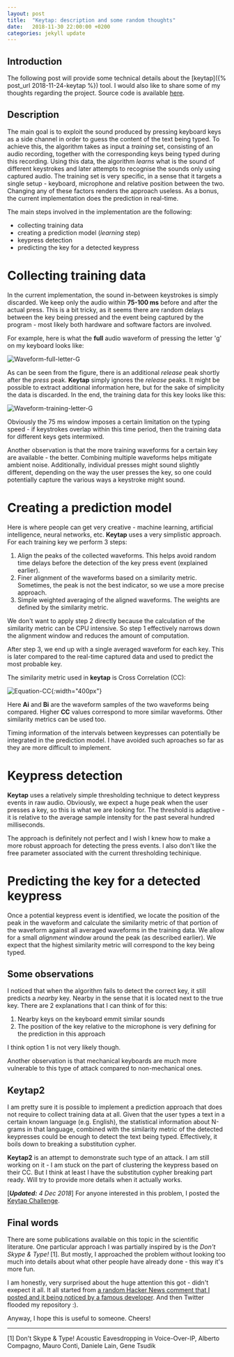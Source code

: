 ```yaml
---
layout: post
title:  "Keytap: description and some random thoughts"
date:   2018-11-30 22:00:00 +0200
categories: jekyll update
---
```


<h2>Introduction</h2>

The following post will provide some technical details about the [keytap]({% post_url 2018-11-24-keytap %}) tool. I
would also like to share some of my thoughts regarding the project. Source code is available
[here](https://github.com/ggerganov/kbd-audio).

<h2>Description</h2>

The main goal is to exploit the sound produced by pressing keyboard keys as a side channel in order to guess the content
of the text being typed. To achieve this, the algorithm takes as input a *training* set, consisting of an audio
recording, together with the corresponding keys being typed during this recording. Using this data, the algorithm
*learns* what is the sound of different keystrokes and later attempts to recognise the sounds only using captured audio.
The training set is very specific, in a sense that it targets a single setup - keyboard, microphone and relative
position between the two. Changing any of these factors renders the approach useless. As a bonus, the current
implementation does the prediction in real-time.

The main steps involved in the implementation are the following:

- collecting training data
- creating a prediction model (*learning* step)
- keypress detection
- predicting the key for a detected keypress

<h1>Collecting training data</h1>

In the current implementation, the sound in-between keystrokes is simply discarded. We keep only the audio within **75-100
ms** before and after the actual press. This is a bit tricky, as it seems there are random delays between the key being pressed and
the event being captured by the program - most likely both hardware and software factors are involved.

For example, here is what the **full** audio waveform of pressing the letter 'g' on my keyboard looks like:

![Waveform-full-letter-G](/assets/keytap/fig1.png)

As can be seen from the figure, there is an additional *release* peak shortly after the *press* peak. **Keytap** simply
ignores the *release* peaks. It might be possible to extract additional information here, but for the sake of simplicity
the data is discarded. In the end, the training data for this key looks like this:

![Waveform-training-letter-G](/assets/keytap/fig2.png)

Obviously the 75 ms window imposes a certain limitation on the typing speed - if keystrokes overlap within this time
period, then the training data for different keys gets intermixed.

Another observation is that the more training waveforms for a certain key are available - the better. Combining multiple
waveforms helps mitigate ambient noise. Additionally, individual presses might sound slightly different, depending on
the way the user presses the key, so one could potentially capture the various ways a keystroke might sound.

<h1>Creating a prediction model</h1>

Here is where people can get very creative - machine learning, artificial intelligence, neural networks, etc. **Keytap**
uses a very simplistic approach. For each training key we perform 3 steps:

1. Align the peaks of the collected waveforms. This helps avoid random time delays before the detection of the key press
   event (explained earlier).
2. Finer alignment of the waveforms based on a similarity metric. Sometimes, the peak is not the best indicator, so we
   use a more precise approach.
3. Simple weighted averaging of the aligned waveforms. The weights are defined by the similarity metric.

We don't want to apply step 2 directly because the calculation of the similarity metric can be CPU intensive. So step 1
effectively narrows down the alignment window and reduces the amount of computation.

After step 3, we end up with a single averaged waveform for each key. This is later compared to the real-time captured
data and used to predict the most probable key.

The similarity metric used in **keytap** is Cross Correlation (CC):

![Equation-CC](/assets/keytap/eq1.png){:width="400px"}

Here **Ai** and **Bi** are the waveform samples of the two waveforms being compared. Higher **CC** values correspond to
more similar waveforms. Other similarity metrics can be used too.

Timing information of the intervals between keypresses can potentially be integrated in the prediction model. I have
avoided such aproaches so far as they are more difficult to implement.

<h1>Keypress detection</h1>

**Keytap** uses a relatively simple thresholding technique to detect keypress events in raw audio. Obviously, we expect
a huge peak when the user presses a key, so this is what we are looking for. The threshold is adaptive - it is relative
to the average sample intensity for the past several hundred milliseconds.

The approach is definitely not perfect and I wish I knew how to make a more robust approach for detecting the press
events. I also don't like the free parameter associated with the current thresholding techinique.

<h1>Predicting the key for a detected keypress</h1>

Once a potential keypress event is identified, we locate the position of the peak in the waveform and calculate the
similarity metric of that portion of the waveform against all averaged waveforms in the training data. We allow for a
small *alignment* window around the peak (as described earlier). We expect that the highest similarity metric will
correspond to the key being typed.

<h2>Some observations</h2>

I noticed that when the algorithm fails to detect the correct key, it still predicts a *nearby* key. Nearby in the sense
that it is located next to the true key. There are 2 explanations that I can think of for this:

1. Nearby keys on the keyboard emmit similar sounds
2. The position of the key relative to the microphone is very defining for the prediction in this approach

I think option 1 is not very likely though.

Another observation is that mechanical keyboards are much more vulnerable to this type of attack compared to
non-mechanical ones.

<h2>Keytap2</h2>

I am pretty sure it is possible to implement a prediction approach that does not require to collect training data at
all. Given that the user types a text in a certain known language (e.g. English), the statistical information about
N-grams in that language, combined with the similarity metric of the detected keypresses could be enough to detect the
text being typed.  Effectively, it boils down to breaking a substitution cypher.

**Keytap2** is an attempt to demonstrate such type of an attack. I am still working on it - I am stuck on the part of
clustering the keypress based on their CC. But I think at least I have the substitution cypher breaking part ready.
Will try to provide more details when it actually works.

[<i><b>Updated:</b> 4 Dec 2018</i>]
For anyone interested in this problem, I posted the [Keytap Challenge](/keytap-challenge).

<h2>Final words</h2>

There are some publications available on this topic in the scientific literature. One particular approach I was
partially inspired by is the *Don't Skype & Type!* [1]. But mostly, I approached the problem without looking too much
into details about what other people have already done - this way it's more fun.

I am honestly, very surprised about the huge attention this got - didn't exepect it all. It all started from [a random
Hacker News comment that I posted and it being noticed by a famous
developer](https://news.ycombinator.com/item?id=18558528). And then Twitter flooded my repository :).

Anyway, I hope this is useful to someone. Cheers!

---

[1] Don't Skype & Type! Acoustic Eavesdropping in Voice-Over-IP, Alberto Compagno, Mauro Conti, Daniele Lain, Gene Tsudik
